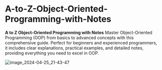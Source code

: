 # A-to-Z-Object-Oriented-Programming-with-Notes
**A to Z Object-Oriented Programming with Notes**  Master Object-Oriented Programming (OOP) from basics to advanced concepts with this comprehensive guide. Perfect for beginners and experienced programmers, it includes clear explanations, practical examples, and detailed notes, providing everything you need to excel in OOP.

![image_2024-04-25_21-43-47](https://github.com/user-attachments/assets/2547fdc0-7fef-493a-a57f-c60d3d24eeef)
